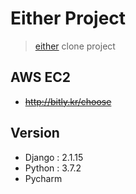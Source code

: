 # Either Project
> [either](http://either.io/) clone project

## AWS EC2
- ~~http://bitly.kr/choose~~

## Version
- Django : 2.1.15
- Python : 3.7.2
- Pycharm
